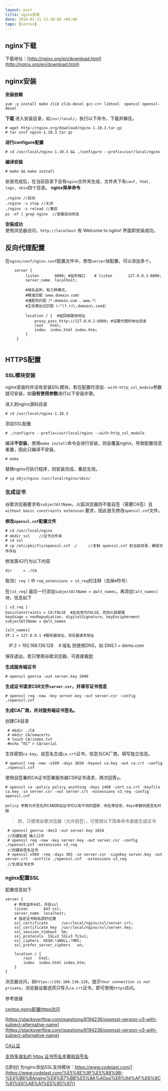 ```yaml
---
layout: post
title: nginx安装
date: 2018-01-31 13:38:00 +08:00
tags: [Centos]
---
```


## nginx下载
下载地址：[http://nginx.org/en/download.html](http://nginx.org/en/download.html)
## nginx安装
**安装依赖**
        
    yum -y install make zlib zlib-devel gcc-c++ libtool  openssl openssl-devel  
**下载**
进入安装目录，如`/usr/local/`，执行以下命令，下载并解压。
        
    # wget http://nginx.org/download/nginx-1.10.3.tar.gz
    # tar zxvf nginx-1.10.3.tar.gz 
**进行configure配置**
    
    # cd /usr/local/nginx-1.10.3 && ./configure --prefix=/usr/local/nginx
**编译安装**

    # make && make install
安装完成后，在当前目录下会有`nginx`文件夹生成，文件夹下有`conf, html, logs, sbin`四个目录。
**nginx简单命令**

    ./nginx //启动  
    ./nginx -s stop //关闭  
    ./nginx -s reload //重启
    ps -ef | grep nginx  //查看启动状态  
**安装成功**	
    使用浏览器访问，`http://localhost` 有 Welcome to nginx! 界面即安装成功。

## 反向代理配置
在`nginx/conf/nginx.conf`配置文件中，修改`server`块配置，可以添加多个。

```
    server {
         listen       8000; #监听端口    # listen       127.0.0.1:8000;
         server_name  localhost; 
         
         #域名监听，有三种模式。
         #精准匹配（www.domain.com）
         #通配符匹配（*.domain.com 、www.*）
         #正则表达式匹配（~^(?.+)\.domain\.com$）  

         location / {  #返回根路径地址
             proxy_pass http://127.0.0.1:8080; #设置代理的地址信息
             root   html;
             index  index.html index.htm;
         }
     }
   
```
## HTTPS配置

### SSL模块安装
nginx安装时并没有安装SSL模块，若在配置时添加`--with-http_ssl_module`参数就可安装，如**没有使用参数**进行以下安装步骤。

进入到nginx源码目录
    
    # cd /usr/local/nginx-1.10.3

添加SSL配置

    # ./configure --prefix=/usr/local/nginx --with-http_ssl_module
编译**不安装**，使用`make install`命令会进行安装，则会覆盖nginx，导致配置信息重置，因此只编译不安装。

    # make

替换nginx可执行程序，则安装完成，重启生效。

    # cp objs/nginx /usr/local/nginx/sbin/

### 生成证书

谷歌浏览器要求有`subjectAltName`，火狐浏览器则不能自签（需要CA签）且`without basic constraints extension` 要求，因此首先修改`openssl.cnf`文件。

**修改`openssl.cnf`配置文件**

    # cd /usr/local/nginx
    # mkdir ssl    //证书文件夹
    # cd ssl
    # cp /etc/pki/tls/openssl.cnf ./     //复制 openssl.cnf 到当前目录，确保文件存在

修改第42行为以下内容
   
    dir		= ./CA
取消`[ req ]` 中 `req_extensions = v3_req`的注释（去掉`#`符号）
 
在`[v3_req]` 最后一行添加`subjectAltName = @alt_names`，再添加`[alt_names]`块，信息如下
    
    [ v3_req ]
    basicConstraints = CA:FALSE  #此处改为FALSE，否则火狐报错
    keyUsage = nonRepudiation, digitalSignature, keyEncipherment
    subjectAltName = @alt_names
    
    [alt_names]
    IP.1 = 127.0.0.1 #服务器地址，浏览器请求地址
    IP.2 = 192.168.136.128　＃域名 则使用DNS，如 DNS.1 = demo.com

保存退出。若只使用谷歌浏览器，可直接看<a href="#mytips">附</a>

**生成服务端证书**
      
    # openssl genrsa -out server.key 2048

**生成证书请求CSR文件`server.csr`，并填写证书信息**

    # openssl req -new -key server.key -out server.csr -config ./openssl.cnf

**生成CA厂商，并对服务端证书签名。**

创建CA目录
```shell
 # mkdir ./CA
 # mkdir CA/newcerts
 # touch CA/index.txt
 #echo “01” > CA/serial
```
生存密钥`ca.key`，自签名生成`ca.crt`证书，信息为CA厂商，填写独立信息。

    # openssl req -new -x509 -days 3650 -keyout ca.key -out ca.crt -config ./openssl.cnf

使用自签署的CA证书签署服务器CSR证书请求，两次回答`y`。

    # openssl ca -policy policy_anything -days 1460 -cert ca.crt -keyfile ca.key -in server.csr -out server.crt -extensions v3_req -config openssl.cnf
    
    policy 参数允许签名的CA和网站证书可以有不同的国家、地名等信息，days参数则是签名时限
<span id="mytips"></span>
> 附，只使用谷歌浏览器（允许自签），可使用以下简单命令直接生成证书

```shell
 # openssl genrsa -des3 -out server.key 1024   
 //创建私钥 输入口令
 # openssl req -new -key server.key -out server.csr -config ./openssl.cnf -extensions v3_req  
 //创建自签名证书 
 # openssl x509 -req -days 365 -in server.csr -signkey server.key -out server.crt  -extfile ./openssl.cnf  -extensions v3_req
 //生成证书文件
```
### nginx配置SSL
配置信息如下

```
server {
    # 修改监听443，开启ssl
    listen       443 ssl;
    server_name  localhost;
    # 指定证书和私钥的位置
    ssl_certificate      /usr/local/nginx/ssl/server.crt;
    ssl_certificate_key  /usr/local/nginx/ssl/server.key;
    ssl_session_timeout  5m;
    ssl_protocols  SSLv2 SSLv3 TLSv1;
    ssl_ciphers  HIGH:!aNULL:!MD5;
    ssl_prefer_server_ciphers   on;

    location / {
        root   html;
        index  index.html index.htm;
    }
}
```
浏览器访问，如`https://192.168.136.128`，提示`Your connection is not private`，浏览器设置选项只导入`ca.crt`证书，即可使用`https`访问。

参考链接

[centos nginx配置https访问](http://blog.csdn.net/qq_36960656/article/details/78717601?locationNum=5&fps=1)

[https://stackoverflow.com/questions/6194236/openssl-version-v3-with-subject-alternative-name](https://stackoverflow.com/questions/6194236/openssl-version-v3-with-subject-alternative-name)

[CA认证](https://www.cnblogs.com/lzcys8868/p/6281932.html)

[支持多域名的 https 证书签名步骤和自签名](https://www.cnblogs.com/liqingjht/p/6267563.html)


[[原创] 为nginx添加SSL支持模块：https://www.codelast.com/](https://www.codelast.com/%E5%8E%9F%E5%88%9B-%E4%B8%BAnginx%E6%B7%BB%E5%8A%A0ssl%E6%94%AF%E6%8C%81%E6%A8%A1%E5%9D%97/)

